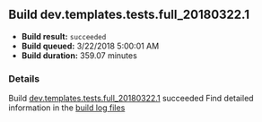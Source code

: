 ## Build dev.templates.tests.full_20180322.1
- **Build result:** `succeeded`
- **Build queued:** 3/22/2018 5:00:01 AM
- **Build duration:** 359.07 minutes
### Details
Build [dev.templates.tests.full_20180322.1](https://winappstudio.visualstudio.com/web/build.aspx?pcguid=a4ef43be-68ce-4195-a619-079b4d9834c2&builduri=vstfs%3a%2f%2f%2fBuild%2fBuild%2f25306) succeeded
Find detailed information in the [build log files](https://uwpctdiags.blob.core.windows.net/buildlogs/dev.templates.tests.full_20180322.1_logs.zip)

